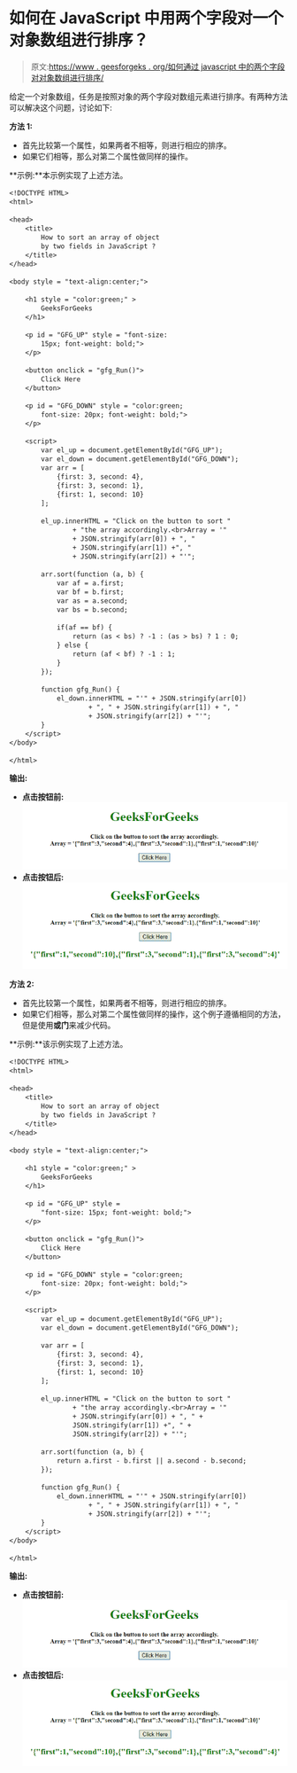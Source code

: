 # 如何在 JavaScript 中用两个字段对一个对象数组进行排序？

> 原文:[https://www . geesforgeks . org/如何通过 javascript 中的两个字段对对象数组进行排序/](https://www.geeksforgeeks.org/how-to-sort-an-array-of-object-by-two-fields-in-javascript/)

给定一个对象数组，任务是按照对象的两个字段对数组元素进行排序。有两种方法可以解决这个问题，讨论如下:

**方法 1:**

*   首先比较第一个属性，如果两者不相等，则进行相应的排序。
*   如果它们相等，那么对第二个属性做同样的操作。

**示例:**本示例实现了上述方法。

```
<!DOCTYPE HTML> 
<html> 

<head> 
    <title> 
        How to sort an array of object
        by two fields in JavaScript ?
    </title>
</head> 

<body style = "text-align:center;"> 

    <h1 style = "color:green;" > 
        GeeksForGeeks 
    </h1>

    <p id = "GFG_UP" style = "font-size:
        15px; font-weight: bold;">
    </p>

    <button onclick = "gfg_Run()"> 
        Click Here
    </button>

    <p id = "GFG_DOWN" style = "color:green;
        font-size: 20px; font-weight: bold;">
    </p>

    <script>
        var el_up = document.getElementById("GFG_UP");
        var el_down = document.getElementById("GFG_DOWN");
        var arr = [
            {first: 3, second: 4},
            {first: 3, second: 1},
            {first: 1, second: 10}
        ];

        el_up.innerHTML = "Click on the button to sort "
                + "the array accordingly.<br>Array = '"
                + JSON.stringify(arr[0]) + ", "
                + JSON.stringify(arr[1]) +", "
                + JSON.stringify(arr[2]) + "'";

        arr.sort(function (a, b) {
            var af = a.first;
            var bf = b.first;
            var as = a.second;
            var bs = b.second;

            if(af == bf) {
                return (as < bs) ? -1 : (as > bs) ? 1 : 0;
            } else {
                return (af < bf) ? -1 : 1;
            }
        });

        function gfg_Run() {
            el_down.innerHTML = "'" + JSON.stringify(arr[0])
                    + ", " + JSON.stringify(arr[1]) + ", "
                    + JSON.stringify(arr[2]) + "'";
        } 
    </script> 
</body> 

</html>
```

**输出:**

*   **点击按钮前:**
    ![](img/bf3bd06d48dd53ac222b67182265856b.png)
*   **点击按钮后:**
    ![](img/efdc43697c808a70be96e7442dba540b.png)

**方法 2:**

*   首先比较第一个属性，如果两者不相等，则进行相应的排序。
*   如果它们相等，那么对第二个属性做同样的操作，这个例子遵循相同的方法，但是使用**或门**来减少代码。

**示例:**该示例实现了上述方法。

```
<!DOCTYPE HTML> 
<html> 

<head> 
    <title> 
        How to sort an array of object
        by two fields in JavaScript ?
    </title>
</head> 

<body style = "text-align:center;">

    <h1 style = "color:green;" > 
        GeeksForGeeks 
    </h1>

    <p id = "GFG_UP" style =
        "font-size: 15px; font-weight: bold;">
    </p>

    <button onclick = "gfg_Run()"> 
        Click Here
    </button>

    <p id = "GFG_DOWN" style = "color:green;
        font-size: 20px; font-weight: bold;">
    </p>

    <script>
        var el_up = document.getElementById("GFG_UP");
        var el_down = document.getElementById("GFG_DOWN");

        var arr = [
            {first: 3, second: 4},
            {first: 3, second: 1},
            {first: 1, second: 10}
        ];

        el_up.innerHTML = "Click on the button to sort "
                + "the array accordingly.<br>Array = '"
                + JSON.stringify(arr[0]) + ", " + 
                JSON.stringify(arr[1]) +", " +
                JSON.stringify(arr[2]) + "'";

        arr.sort(function (a, b) { 
            return a.first - b.first || a.second - b.second;
        });

        function gfg_Run() {
            el_down.innerHTML = "'" + JSON.stringify(arr[0])
                    + ", " + JSON.stringify(arr[1]) + ", "
                    + JSON.stringify(arr[2]) + "'";
        } 
    </script> 
</body> 

</html>
```

**输出:**

*   **点击按钮前:**
    ![](img/bf3bd06d48dd53ac222b67182265856b.png)
*   **点击按钮后:**
    ![](img/efdc43697c808a70be96e7442dba540b.png)